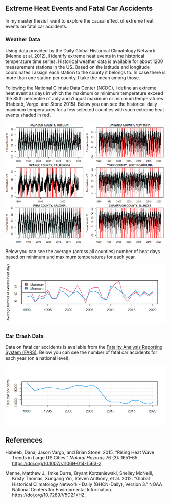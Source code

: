 ## Extreme Heat Events and Fatal Car Accidents

In my master thesis I want to explore the causal effect of extreme heat
events on fatal car accidents.

### Weather Data

Using data provided by the Daily Global Historical Climatology Network
(Menne et al. 2012), I identify extreme heat events in the historical
temperature time series. Historical weather data is available for about
1200 measurement stations in the US. Based on the latitude and longitude
coordinates I assign each station to the county it belongs to. In case
there is more than one station per county, I take the mean among those.

Following the National Climate Data Center (NCDC), I define an extreme
heat event as days in which the maximum or minimum temperature exceed
the 85th percentile of July and August maximum or minimum temperatures
(Habeeb, Vargo, and Stone 2015). Below you can see the historical daily
maximum temperatures for a few selected counties with such extreme heat
events shaded in red.

![](README_files/figure-markdown_github/unnamed-chunk-2-1.png)

Below you can see the average (across all counties) number of heat days
based on minimum and maximum temperatures for each year.

![](README_files/figure-markdown_github/unnamed-chunk-3-1.png)

### Car Crash Data

Data on fatal car accidents is available from the [Fatality Analysis
Reporting System
(FARS)](https://www.nhtsa.gov/research-data/fatality-analysis-reporting-system-fars).
Below you can see the number of fatal car accidents for each year (on a
national level).

![](README_files/figure-markdown_github/unnamed-chunk-4-1.png)

## References

<div id="refs" class="references csl-bib-body hanging-indent">

<div id="ref-Habeeb_2015" class="csl-entry">

Habeeb, Dana, Jason Vargo, and Brian Stone. 2015. “Rising Heat Wave
Trends in Large US Cities.” *Natural Hazards* 76 (3): 1651–65.
<https://doi.org/10.1007/s11069-014-1563-z>.

</div>

<div id="ref-Menne_2012" class="csl-entry">

Menne, Matthew J., Imke Durre, Bryant Korzeniewski, Shelley McNeill,
Kristy Thomas, Xungang Yin, Steven Anthony, et al. 2012. “Global
Historical Climatology Network - Daily (GHCN-Daily), Version 3.” NOAA
National Centers for Environmental Information.
<https://doi.org/10.7289/V5D21VHZ>.

</div>

</div>
